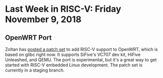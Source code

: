 # Last Week in RISC-V: Friday November  9, 2018

## OpenWRT Port

Zoltan has [posted a patch
set](http://lists.infradead.org/pipermail/openwrt-devel/2018-November/014501.html)
to add RISC-V support to OpenWRT, which is based on glibc right now.  It
supports SiFive's VC707 dev kit, HiFive Unleashed, and QEMU.  The port
is experimental, but it's a great way to get started with RISC-V
embedded Linux development.  The patch set is currently in a staging
branch.
